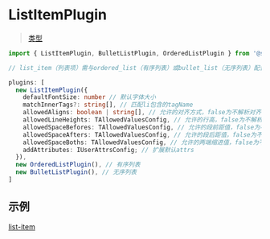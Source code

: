 # ListItemPlugin <!-- {docsify-ignore-all} -->

> [类型](/zh-cn/plugins/types)

```typescript
import { ListItemPlugin, BulletListPlugin, OrderedListPlugin } from '@syllepsis/plugin-basic';

// list_item（列表项）需与ordered_list（有序列表）或bullet_list（无序列表）配合使用

plugins: [
  new ListItemPlugin({
    defaultFontSize: number // 默认字体大小
    matchInnerTags?: string[], // 匹配li包含的tagName
    allowedAligns: boolean | string[], // 允许的对齐方式，false为不解析对齐
    allowedLineHeights: TAllowedValuesConfig, // 允许的行高，false为不解析line-height，[]为允许所有
    allowedSpaceBefores: TAllowedValuesConfig, // 允许的段前距值，false为不解析margin-top，[]为允许所有
    allowedSpaceAfters: TAllowedValuesConfig, // 允许的段后距值，false为不解析margin-bottom，[]为允许所有
    allowedSpaceBoths: TAllowedValuesConfig, // 允许的两端缩进值，false为不解析margin-left，margin-right，[]为允许所有
    addAttributes: IUserAttrsConfig; // 扩展默认attrs
  }),
  new OrderedListPlugin(), // 有序列表
  new BulletListPlugin(), // 无序列表
]
```

## 示例

[list-item](https://codesandbox.io/embed/plugin-list-item-1zppp?hidenavigation=1 ':include :type=iframe width=100% height=500px')
